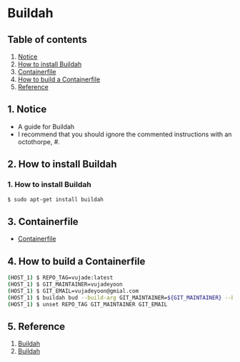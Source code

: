 # Buildah


## Table of contents
1. [Notice](#notice)
2. [How to install Buildah](#install_buildah)
3. [Containerfile](#containerfile)
4. [How to build a Containerfile](#build_containerfile)
5. [Reference](#ref)


## 1. Notice <a name="notice"></a>
- A guide for Buildah
- I recommend that you should ignore the commented instructions with an octothorpe, #.


## 2. How to install Buildah <a name="install_buildah"></a>
### 1. How to install Buildah 
```bash
$ sudo apt-get install buildah
```


## 3. Containerfile <a name="containerfile"></a>
- [Containerfile](../../Dockerfile)


## 4. How to build a Containerfile <a name="build_containerfile"></a>
```bash
(HOST_1) $ REPO_TAG=vujade:latest
(HOST_1) $ GIT_MAINTAINER=vujadeyoon
(HOST_1) $ GIT_EMAIL=vujadeyoon@gmial.com
(HOST_1) $ buildah bud --build-arg GIT_MAINTAINER=${GIT_MAINTAINER} --build-arg GIT_EMAIL=${GIT_EMAIL} -t ${REPO_TAG} .
(HOST_1) $ unset REPO_TAG GIT_MAINTAINER GIT_EMAIL
```


## 5. Reference <a name="ref"></a>
1. [Buildah](https://buildah.io/)
2. [Buildah](https://github.com/containers/buildah)
